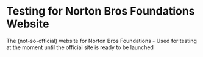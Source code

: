 # Testing for Norton Bros Foundations Website
The (not-so-official) website for Norton Bros Foundations - Used for testing at the moment until the official site is ready to be launched
